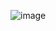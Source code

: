![image](https://user-images.githubusercontent.com/75318518/147171723-84a83f9e-b7d9-4f40-9c35-da30bfafbd76.png)

